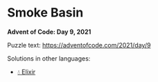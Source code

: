 # Smoke Basin

**Advent of Code: Day 9, 2021**

Puzzle text: https://adventofcode.com/2021/day/9

Solutions in other languages:

- [💧 Elixir](../../../elixir/lib/2021/09_smoke_basin)
